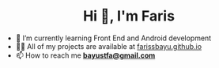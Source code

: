 <h1 align="center">Hi 👋, I'm Faris</h1>
                                    
- 🌱 I’m currently learning Front End and Android development
- 👨‍💻 All of my projects are available at [farissbayu.github.io](farissbayu.github.io)
- 📫 How to reach me **bayustfa@gmail.com**



